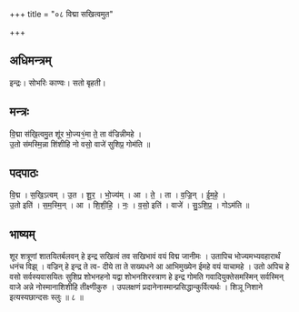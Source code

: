 +++
title = "०८ विद्मा सखित्वमुत"

+++
## अधिमन्त्रम्
इन्द्रः। सोभरिः काण्वः। सतो बृहती।

## मन्त्रः
वि॒द्मा स॑खि॒त्वमु॒त शू॑र भो॒ज्य१॒॑मा ते॒ ता व॑ज्रिन्नीमहे ।  
उ॒तो स॑मस्मि॒न्ना शि॑शीहि नो वसो॒ वाजे॑ सुशिप्र॒ गोम॑ति ॥

## पदपाठः
वि॒द्म । स॒खि॒ऽत्वम् । उ॒त । शू॒र॒ । भो॒ज्य॑म् । आ । ते॒ । ता । व॒ज्रि॒न् । ई॒म॒हे॒ ।  
उ॒तो इति॑ । स॒म॒स्मि॒न् । आ । शि॒शी॒हि॒ । नः॒ । व॒सो॒ इति॑ । वाजे॑ । सु॒ऽशि॒प्र॒ । गोऽम॑ति ॥

## भाष्यम्
शूर शत्रूणां शातयितर्बलवन् हे इन्द्र सखित्वं तव सखिभावं वयं विद्म जानीमः । उतापिच भोज्यमभ्यवहारार्थं धनंच विझ् । वज्रिन् हे इन्द्र ते त्व- दीये ता ते सख्यधने आ आभिमुख्येन ईमहे वयं याचामहे । उतो अपिच हे वसो सर्वस्यवासयितः सुशिप्र शोभनहनो यद्वा शोभनशिरस्त्राण हे इन्द्र गोमति गवादियुक्तेसमस्मिन् सर्वस्मिन् वाजे अन्ने नोस्मानाशिशीहि तीक्ष्णीकुरु । उपलक्षणं प्रदानेनास्मान्प्रसिद्धान्कुर्वित्यर्थः । शिञू निशाने इत्यस्यछान्दसः स्लुः ॥ ८ ॥